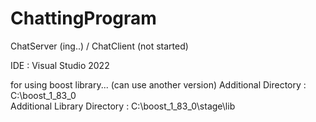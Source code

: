 # ChattingProgram
ChatServer (ing..) / ChatClient (not started)


IDE : Visual Studio 2022

for using boost library... (can use another version)
Additional Directory : C:\boost_1_83_0\
Additional Library Directory : C:\boost_1_83_0\stage\lib
